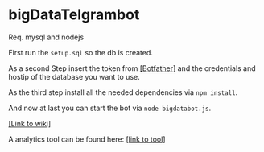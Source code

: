 # bigDataTelgrambot
Req. mysql and nodejs

First run the ```setup.sql``` so the db is created.

As a second Step insert the token from [[Botfather]](https://t.me/botfather) and the credentials and hostip of the database you want to use.

As the third step install all the needed dependencies via ```npm install```.

And now at last you can start the bot via ```node bigdatabot.js```.

[[Link to wiki]](https://github.com/TheWildBear/bigDataTelgrambot/wiki)

A analytics tool can be found here: [[link to tool]](https://git.thevillage.chat/GeloMyrtol/ChatAnalyse)
